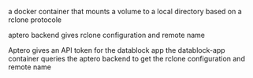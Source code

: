 a docker container that mounts a volume to a local directory based on a rclone protocole

aptero backend gives rclone configuration and remote name

Aptero gives an API token for the datablock app
the datablock-app container queries the aptero backend to get the rclone configuration and remote name